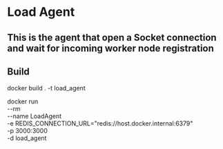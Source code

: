 # Load Agent
## This is the agent that open a Socket connection and wait for incoming worker node registration

## Build
docker build . -t load_agent

docker run \
--rm \
--name LoadAgent \
-e REDIS_CONNECTION_URL="redis://host.docker.internal:6379" \
-p 3000:3000 \
-d load_agent
